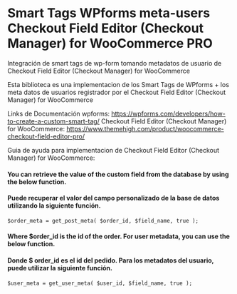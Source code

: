 # Smart Tags WPforms meta-users Checkout Field Editor (Checkout Manager) for WooCommerce PRO
Integración de smart tags de wp-form tomando metadatos de usuario de Checkout Field Editor (Checkout Manager) for WooCommerce

Esta biblioteca es una implementacion de los Smart Tags de WPforms + los meta datos de usuarios registrador por el Checkout Field Editor (Checkout Manager) for WooCommerce

Links de Documentación wpforms: https://wpforms.com/developers/how-to-create-a-custom-smart-tag/
Checkout Field Editor (Checkout Manager) for WooCommerce: https://www.themehigh.com/product/woocommerce-checkout-field-editor-pro/

Guia de ayuda para implementacion de Checkout Field Editor (Checkout Manager) for WooCommerce: 

#### You can retrieve the value of the custom field from the database by using the below function.
#### Puede recuperar el valor del campo personalizado de la base de datos utilizando la siguiente función.

    $order_meta = get_post_meta( $order_id, $field_name, true );

#### Where $order_id is the id of the order. For user metadata, you can use the below function.
#### Donde $ order_id es el id del pedido. Para los metadatos del usuario, puede utilizar la siguiente función.

    $user_meta = get_user_meta( $user_id, $field_name, true );
